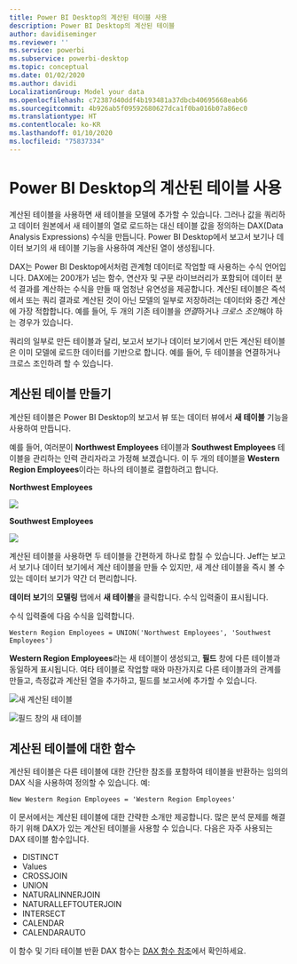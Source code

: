 ```yaml
---
title: Power BI Desktop의 계산된 테이블 사용
description: Power BI Desktop의 계산된 테이블
author: davidiseminger
ms.reviewer: ''
ms.service: powerbi
ms.subservice: powerbi-desktop
ms.topic: conceptual
ms.date: 01/02/2020
ms.author: davidi
LocalizationGroup: Model your data
ms.openlocfilehash: c72387d40ddf4b193481a37dbcb40695668eab66
ms.sourcegitcommit: 4b926ab5f09592680627dca1f0ba016b07a86ec0
ms.translationtype: HT
ms.contentlocale: ko-KR
ms.lasthandoff: 01/10/2020
ms.locfileid: "75837334"
---
```

# <a name="using-calculated-tables-in-power-bi-desktop"></a>Power BI Desktop의 계산된 테이블 사용
계산된 테이블을 사용하면 새 테이블을 모델에 추가할 수 있습니다. 그러나 값을 쿼리하고 데이터 원본에서 새 테이블의 열로 로드하는 대신 테이블 값을 정의하는 DAX(Data Analysis Expressions) 수식을 만듭니다. Power BI Desktop에서 보고서 보기나 데이터 보기의 새 테이블 기능을 사용하여 계산된 열이 생성됩니다.

DAX는 Power BI Desktop에서처럼 관계형 데이터로 작업할 때 사용하는 수식 언어입니다. DAX에는 200개가 넘는 함수, 연산자 및 구문 라이브러리가 포함되어 데이터 분석 결과를 계산하는 수식을 만들 때 엄청난 유연성을 제공합니다. 계산된 테이블은 즉석에서 또는 쿼리 결과로 계산된 것이 아닌 모델의 일부로 저장하려는 데이터와 중간 계산에 가장 적합합니다. 예를 들어, 두 개의 기존 테이블을 *연결*하거나 *크로스 조인*해야 하는 경우가 있습니다.

쿼리의 일부로 만든 테이블과 달리, 보고서 보기나 데이터 보기에서 만든 계산된 테이블은 이미 모델에 로드한 데이터를 기반으로 합니다. 예를 들어, 두 테이블을 연결하거나 크로스 조인하려 할 수 있습니다.

## <a name="create-a-calculated-table"></a>계산된 테이블 만들기

계산된 테이블은 Power BI Desktop의 보고서 뷰 또는 데이터 뷰에서 **새 테이블** 기능을 사용하여 만듭니다.

예를 들어, 여러분이 **Northwest Employees** 테이블과 **Southwest Employees** 테이블을 관리하는 인력 관리자라고 가정해 보겠습니다. 이 두 개의 테이블을 **Western Region Employees**이라는 하나의 테이블로 결합하려고 합니다.

**Northwest Employees**

 ![](media/desktop-calculated-tables/calctables_nwempl.png)

**Southwest Employees**

 ![](media/desktop-calculated-tables/calctables_swempl.png)

계산된 테이블을 사용하면 두 테이블을 간편하게 하나로 합칠 수 있습니다. Jeff는 보고서 보기나 데이터 보기에서 계산 테이블을 만들 수 있지만, 새 계산 테이블을 즉시 볼 수 있는 데이터 보기가 약간 더 편리합니다.

**데이터 보기**의 **모델링** 탭에서 **새 테이블**을 클릭합니다. 수식 입력줄이 표시됩니다.

수식 입력줄에 다음 수식을 입력합니다.

```dax
Western Region Employees = UNION('Northwest Employees', 'Southwest Employees')
```

**Western Region Employees**라는 새 테이블이 생성되고, **필드**  창에 다른 테이블과 동일하게 표시됩니다. 여타 테이블로 작업할 때와 마찬가지로 다른 테이블과의 관계를 만들고, 측정값과 계산된 열을 추가하고, 필드를 보고서에 추가할 수 있습니다.

 ![새 계산된 테이블](media/desktop-calculated-tables/calctables_westregionempl.png)

 ![필드 창의 새 테이블](media/desktop-calculated-tables/calctables_fieldlist.png)

## <a name="functions-for-calculated-tables"></a>계산된 테이블에 대한 함수

계산된 테이블은 다른 테이블에 대한 간단한 참조를 포함하여 테이블을 반환하는 임의의 DAX 식을 사용하여 정의할 수 있습니다. 예:

```dax
New Western Region Employees = 'Western Region Employees'
```

이 문서에서는 계산된 테이블에 대한 간략한 소개만 제공합니다. 많은 분석 문제를 해결하기 위해 DAX가 있는 계산된 테이블을 사용할 수 있습니다. 다음은 자주 사용되는 DAX 테이블 함수입니다.

* DISTINCT
* Values
* CROSSJOIN
* UNION
* NATURALINNERJOIN
* NATURALLEFTOUTERJOIN
* INTERSECT
* CALENDAR
* CALENDARAUTO

이 함수 및 기타 테이블 반환 DAX 함수는 [DAX 함수 참조](https://msdn.microsoft.com/ee634396.aspx)에서 확인하세요.

